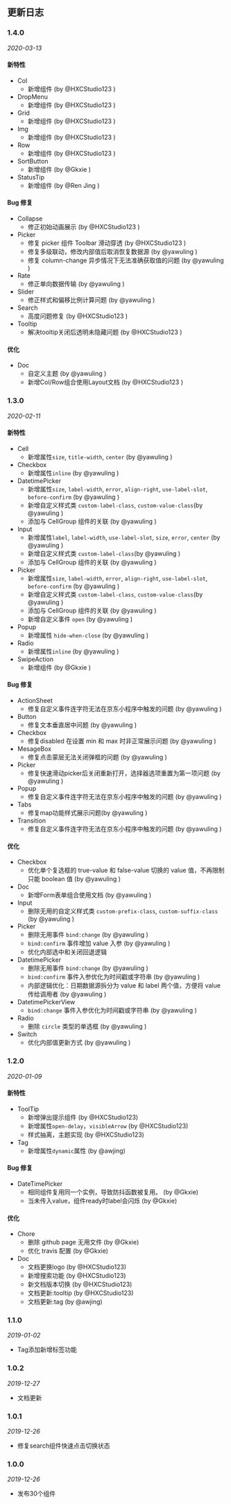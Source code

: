 ## 更新日志

### 1.4.0

*2020-03-13*

#### 新特性

- Col
  - 新增组件 (by @HXCStudio123 )
- DropMenu
  - 新增组件 (by @HXCStudio123 )
- Grid
  - 新增组件 (by @HXCStudio123 )
- Img
  - 新增组件 (by @HXCStudio123 )
- Row
  - 新增组件 (by @HXCStudio123 )
- SortButton
  - 新增组件 (by @Gkxie )
- StatusTip
  - 新增组件 (by @Ren Jing )

#### Bug 修复

- Collapse
  - 修正初始动画展示 (by @HXCStudio123 )
- Picker
  - 修复 picker 组件 Toolbar 滑动穿透 (by @HXCStudio123 )
  - 修复多级联动，修改内部值后取消恢复数据源 (by @yawuling )
  - 修复 column-change 异步情况下无法准确获取值的问题 (by @yawuling )
- Rate
  - 修正单向数据传输 (by @yawuling )
- Slider
  - 修正样式和偏移比例计算问题 (by @yawuling )
- Search
  - 高度问题修复 (by @HXCStudio123 )
- Tooltip
  - 解决tooltip关闭后透明未隐藏问题 (by @HXCStudio123 )

#### 优化

- Doc
  - 自定义主题 (by @yawuling )
  - 新增Col/Row组合使用Layout文档 (by @HXCStudio123 )

### 1.3.0

*2020-02-11*

#### 新特性
- Cell
  - 新增属性`size`, `title-width`, `center` (by @yawuling )
- Checkbox
  - 新增属性`inline` (by @yawuling )
- DatetimePicker
  - 新增属性`size`, `label-width`, `error`, `align-right`, `use-label-slot`, `before-confirm` (by @yawuling )
  - 新增自定义样式类 `custom-label-class`, `custom-value-class`(by @yawuling )
  - 添加与 CellGroup 组件的关联 (by @yawuling )
- Input
  - 新增属性`label`, `label-width`, `use-label-slot`, `size`, `error`, `center` (by @yawuling )
  - 新增自定义样式类 `custom-label-class`(by @yawuling )
  - 添加与 CellGroup 组件的关联 (by @yawuling )
- Picker
  - 新增属性`size`, `label-width`, `error`, `align-right`, `use-label-slot`, `before-confirm` (by @yawuling )
  - 新增自定义样式类 `custom-label-class`, `custom-value-class`(by @yawuling )
  - 添加与 CellGroup 组件的关联 (by @yawuling )
  - 新增自定义事件 `open` (by @yawuling )
- Popup
  - 新增属性 `hide-when-close` (by @yawuling )
- Radio
  - 新增属性`inline` (by @yawuling )
- SwipeAction
  - 新增组件 (by @Gkxie )

#### Bug 修复
- ActionSheet
  - 修复自定义事件连字符无法在京东小程序中触发的问题 (by @yawuling )
- Button
  - 修复文本垂直居中问题 (by @yawuling )
- Checkbox
  - 修复disabled 在设置 min 和 max 时非正常展示问题 (by @yawuling )
- MesageBox
  - 修复点击蒙层无法关闭弹框的问题 (by @yawuling )
- Picker
  - 修复快速滑动picker后关闭重新打开，选择器选项重置为第一项问题 (by @yawuling )
- Popup
  - 修复自定义事件连字符无法在京东小程序中触发的问题 (by @yawuling )
- Tabs
  - 修复map功能样式展示问题(by @yawuling )
- Transition
  - 修复自定义事件连字符无法在京东小程序中触发的问题 (by @yawuling )
#### 优化
- Checkbox
  - 优化单个复选框的 true-value 和 false-value 切换的 value 值，不再限制只能 boolean 值 (by @yawuling )
- Doc
  - 新增Form表单组合使用文档 (by @yawuling )
- Input
  - 删除无用的自定义样式类 `custom-prefix-class`, `custom-suffix-class` (by @yawuling )
- Picker
  - 删除无用事件 `bind:change` (by @yawuling )
  - `bind:confirm` 事件增加 value 入参 (by @yawuling )
  - 优化内部选中和关闭回退逻辑
- DatetimePicker
  - 删除无用事件 `bind:change` (by @yawuling )
  - `bind:confirm` 事件入参优化为时间戳或字符串 (by @yawuling )
  - 内部逻辑优化：日期数据源拆分为 value 和 label 两个值，方便将 value 传给调用者 (by @yawuling )
- DatetimePickerView
  - `bind:change` 事件入参优化为时间戳或字符串 (by @yawuling )
- Radio
  - 删除 `circle` 类型的单选框 (by @yawuling )
- Switch
  - 优化内部值更新方式 (by @yawuling )

### 1.2.0

*2020-01-09*

#### 新特性
- ToolTip
  - 新增弹出提示组件 (by @HXCStudio123)
  - 新增属性`open-delay`，`visibleArrow`  (by @HXCStudio123)
  - 样式抽离，主题实现 (by @HXCStudio123)
- Tag
  - 新增属性`dynamic`属性 (by @awjing)
#### Bug 修复
- DateTimePicker
  - 相同组件复用同一个实例，导致防抖函数被复用。 (by @Gkxie)
  - 当未传入value，组件ready时label会闪烁 (by @Gkxie)
#### 优化
- Chore
  - 删除 github page 无用文件 (by @Gkxie)
  - 优化 travis 配置 (by @Gkxie)
- Doc
  - 文档更换logo (by @HXCStudio123)
  - 新增搜索功能 (by @HXCStudio123)
  - 新文档版本切换 (by @HXCStudio123)
  - 文档更新:tooltip (by @HXCStudio123)
  - 文档更新:tag (by @awjing)

### 1.1.0

*2019-01-02*

- Tag添加新增标签功能

### 1.0.2

*2019-12-27*

- 文档更新

### 1.0.1

*2019-12-26*

- 修复search组件快速点击切换状态

### 1.0.0

*2019-12-26*

- 发布30个组件